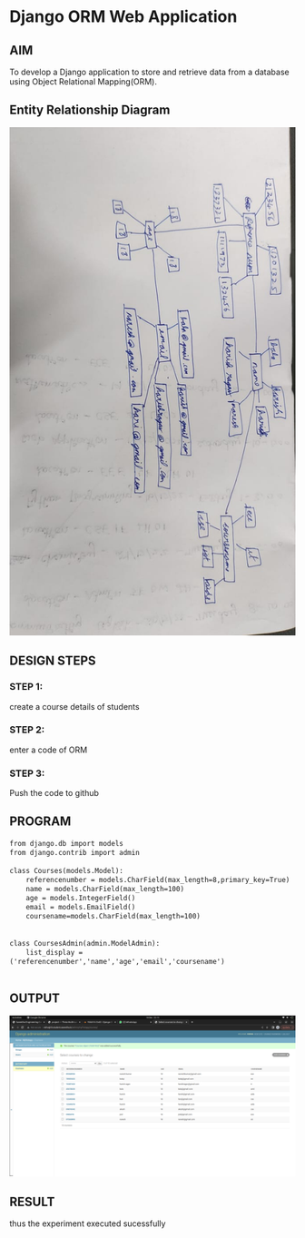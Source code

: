 # Django ORM Web Application

## AIM
To develop a Django application to store and retrieve data from a database using Object Relational Mapping(ORM).

## Entity Relationship Diagram

![output](entitydiagram.jpeg)

## DESIGN STEPS

### STEP 1:
create a course details of students

### STEP 2:
enter a code of ORM
### STEP 3:
Push the code to github


## PROGRAM

```
from django.db import models
from django.contrib import admin

class Courses(models.Model):
    referencenumber = models.CharField(max_length=8,primary_key=True)
    name = models.CharField(max_length=100)
    age = models.IntegerField()
    email = models.EmailField()
    coursename=models.CharField(max_length=100)


class CoursesAdmin(admin.ModelAdmin):
    list_display = ('referencenumber','name','age','email','coursename')
        
```

## OUTPUT

![output](coursedetails.png)


## RESULT
thus the experiment executed sucessfully